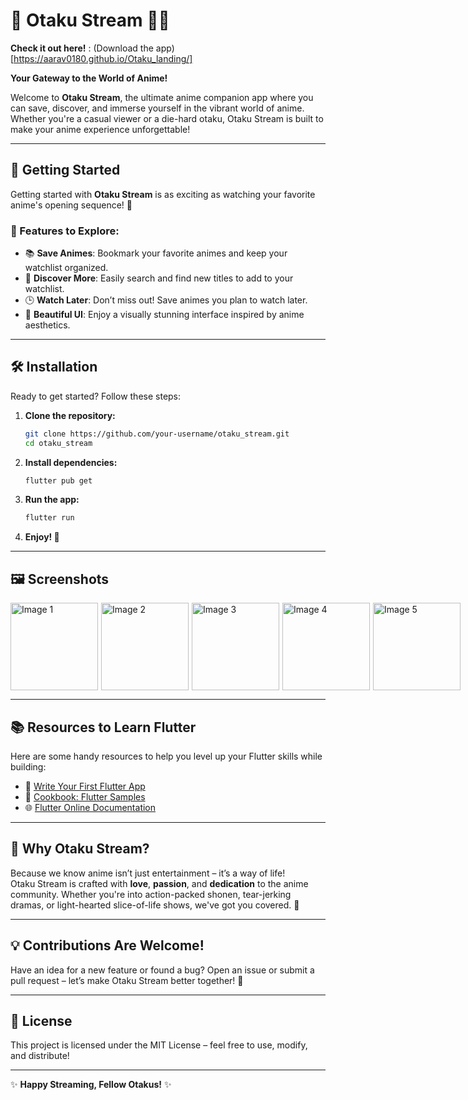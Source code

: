 # 🌸 Otaku Stream 🎥✨

**Check it out here!** : (Download the app)[https://aarav0180.github.io/Otaku_landing/]

**Your Gateway to the World of Anime!**  

Welcome to **Otaku Stream**, the ultimate anime companion app where you can save, discover, and immerse yourself in the vibrant world of anime. Whether you're a casual viewer or a die-hard otaku, Otaku Stream is built to make your anime experience unforgettable!  

---

## 🚀 **Getting Started**  
Getting started with **Otaku Stream** is as exciting as watching your favorite anime's opening sequence! 🥳  

### 🌟 Features to Explore:
- 📚 **Save Animes**: Bookmark your favorite animes and keep your watchlist organized.  
- 🔎 **Discover More**: Easily search and find new titles to add to your watchlist.  
- 🕒 **Watch Later**: Don’t miss out! Save animes you plan to watch later.  
- 🎨 **Beautiful UI**: Enjoy a visually stunning interface inspired by anime aesthetics.  

---

## 🛠️ **Installation**  
Ready to get started? Follow these steps:  

1. **Clone the repository:**  
   ```bash
   git clone https://github.com/your-username/otaku_stream.git
   cd otaku_stream
   ```  

2. **Install dependencies:**  
   ```bash
   flutter pub get
   ```  

3. **Run the app:**  
   ```bash
   flutter run
   ```  

4. **Enjoy! 🎉**  

---

## 🖼️ **Screenshots**

<div style="display: flex; justify-content: space-between; gap: 5px;">
  <img src="https://github.com/user-attachments/assets/e7453bf8-cd63-4a87-8dba-a5e3cf674d52" alt="Image 1" width="140"/>
  <img src="https://github.com/user-attachments/assets/1e396b44-bb9a-4a2d-802d-bb13d6e47f1f" alt="Image 2" width="140"/>
  <img src="https://github.com/user-attachments/assets/b94698fc-6a57-4979-bd84-16eb6daf27ac" alt="Image 3" width="140"/>
  <img src="https://github.com/user-attachments/assets/36a07cd3-5fa8-4c5c-8179-6abba4ce271a" alt="Image 4" width="140"/>
  <img src="https://github.com/user-attachments/assets/f780bd79-d034-4628-bbf3-52c0e60d4cea" alt="Image 5" width="140"/>
</div>

---

## 📚 **Resources to Learn Flutter**  
Here are some handy resources to help you level up your Flutter skills while building:  
- 📖 [Write Your First Flutter App](https://docs.flutter.dev/get-started/codelab)  
- 🍴 [Cookbook: Flutter Samples](https://docs.flutter.dev/cookbook)  
- 🌐 [Flutter Online Documentation](https://docs.flutter.dev/)  

---

## 💖 **Why Otaku Stream?**  
Because we know anime isn’t just entertainment – it’s a way of life!  
Otaku Stream is crafted with **love**, **passion**, and **dedication** to the anime community. Whether you're into action-packed shonen, tear-jerking dramas, or light-hearted slice-of-life shows, we've got you covered. 🌌  

---

## 💡 **Contributions Are Welcome!**  
Have an idea for a new feature or found a bug? Open an issue or submit a pull request – let’s make Otaku Stream better together! 🙌  

---

## 📜 **License**  
This project is licensed under the MIT License – feel free to use, modify, and distribute!  

---

✨ **Happy Streaming, Fellow Otakus!** ✨
